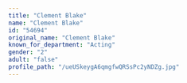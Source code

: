 ```yaml
---
title: "Clement Blake"
name: "Clement Blake"
id: "54694"
original_name: "Clement Blake"
known_for_department: "Acting"
gender: "2"
adult: "false"
profile_path: "/ueUSkeygA6qmgfwQRSsPc2yNDZg.jpg"
---
```

